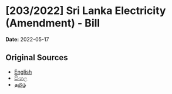 # [203/2022] Sri Lanka Electricity (Amendment) - Bill

**Date:** 2022-05-17

## Original Sources

- [English](https://documents.gov.lk/view/bills/2022/5/203-2022_E.pdf)
- [සිංහල](https://documents.gov.lk/view/bills/2022/5/203-2022_S.pdf)
- [தமிழ்](https://documents.gov.lk/view/bills/2022/5/203-2022_T.pdf)
